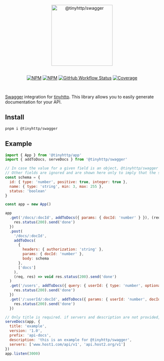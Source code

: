 <div align="center">
<br />
  <img src="https://raw.githubusercontent.com/tinyhttp/swagger/master/logo.svg" width="200px" alt="@tinyhttp/swagger" /><br /><br />

[![NPM][npm-badge]][npm-url] [![NPM][dl-badge]][npm-url] [![GitHub Workflow Status][actions-img]][github-actions] [![Coverage][cov-img]][cov-url]

</div>
<br />

[Swagger](https://swagger.io/) integration for [tinyhttp](https://github.com/tinyhttp/tinyhttp). This library allows you to easily generate documentation for your API.

## Install

```sh
pnpm i @tinyhttp/swagger
```

## Example

```js
import { App } from '@tinyhttp/app'
import { addToDocs, serveDocs } from '@tinyhttp/swagger'

// In case the value for a given field is an object, @tinyhttp/swagger only uses the type, optional or items (in case type is array)
// Other fields are ignored and are shown here only to imply that the same schema object can be used for validation by the fastest-validator package
const schema = {
  id: { type: 'number', positive: true, integer: true },
  name: { type: 'string', min: 3, max: 255 },
  status: 'boolean'
}

const app = new App()

app
  .get('/docs/:docId', addToDocs({ params: { docId: 'number' } }), (req, res) => {
    res.status(200).send('done')
  })
  .post(
    '/docs/:docId',
    addToDocs(
      {
        headers: { authorization: 'string' },
        params: { docId: 'number' },
        body: schema
      },
      ['docs']
    ),
    (req, res) => void res.status(200).send('done')
  )
  .get('/users', addToDocs({ query: { userId: { type: 'number', optional: true } } }, ['users']), (req, res) => {
    res.status(200).send('done')
  })
  .get('/:userId/:docId', addToDocs({ params: { userId: 'number', docId: 'number' } }), (req, res) => {
    res.status(200).send('done')
  })

// Only title is required. if servers and description are not provided, nothing is shown. version and prefix have default values of 0.1 and docs.
serveDocs(app, {
  title: 'example',
  version: '1.0',
  prefix: 'api-docs',
  description: 'this is an example for @tinyhttp/swagger',
  servers: ['www.host1.com/api/v1', 'api.host2.org/v1']
})
app.listen(3000)
```

[npm-badge]: https://img.shields.io/npm/v/@tinyhttp/swagger?style=for-the-badge&color=50A237&label=&logo=npm
[npm-url]: https://npmjs.com/package/@tinyhttp/swagger
[dl-badge]: https://img.shields.io/npm/dt/@tinyhttp/swagger?style=for-the-badge&color=50A237
[actions-img]: https://img.shields.io/github/workflow/status/tinyhttp/swagger/CI?style=for-the-badge&logo=github&label=&color=50A237
[github-actions]: https://github.com/tinyhttp/swagger/actions
[cov-img]: https://img.shields.io/coveralls/github/tinyhttp/swagger?style=for-the-badge&color=50A237&a
[cov-url]: https://coveralls.io/github/tinyhttp/swagger

